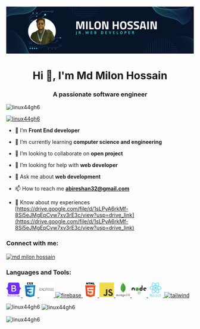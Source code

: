 ![logo](https://github.com/linux44gh6/linux44gh6/blob/main/Navy%20Blue%20Geometric%20Technology%20LinkedIn%20Banner%20(1).png)
<h1 align="center">Hi 👋, I'm Md Milon Hossain</h1>
<h3 align="center">A passionate software engineer</h3>

<p align="left"> <img src="https://komarev.com/ghpvc/?username=linux44gh6&label=Profile%20views&color=0e75b6&style=flat" alt="linux44gh6" /> </p>

<p align="left"> <a href="https://github.com/ryo-ma/github-profile-trophy"><img src="https://github-profile-trophy.vercel.app/?username=linux44gh6" alt="linux44gh6" /></a> </p>

- 🔭 I’m **Front End developer**

- 🌱 I’m currently learning **computer science and engineering**

- 👯 I’m looking to collaborate on **open project**

- 🤝 I’m looking for help with **web developer**

- 💬 Ask me about **web development**

- 📫 How to reach me **abireshan32@gmail.com**

- 📄 Know about my experiences [https://drive.google.com/file/d/1sLPyA6rkMf-8Si5eJMgEpCvw7xv3rE3c/view?usp=drive_link](https://drive.google.com/file/d/1sLPyA6rkMf-8Si5eJMgEpCvw7xv3rE3c/view?usp=drive_link)

<h3 align="left">Connect with me:</h3>
<p align="left">
<a href="https://linkedin.com/in/md milon hossain" target="blank"><img align="center" src="https://raw.githubusercontent.com/rahuldkjain/github-profile-readme-generator/master/src/images/icons/Social/linked-in-alt.svg" alt="md milon hossain" height="30" width="40" /></a>
</p>

<h3 align="left">Languages and Tools:</h3>
<p align="left"> <a href="https://getbootstrap.com" target="_blank" rel="noreferrer"> <img src="https://raw.githubusercontent.com/devicons/devicon/master/icons/bootstrap/bootstrap-plain-wordmark.svg" alt="bootstrap" width="40" height="40"/> </a> <a href="https://www.w3schools.com/css/" target="_blank" rel="noreferrer"> <img src="https://raw.githubusercontent.com/devicons/devicon/master/icons/css3/css3-original-wordmark.svg" alt="css3" width="40" height="40"/> </a> <a href="https://expressjs.com" target="_blank" rel="noreferrer"> <img src="https://raw.githubusercontent.com/devicons/devicon/master/icons/express/express-original-wordmark.svg" alt="express" width="40" height="40"/> </a> <a href="https://firebase.google.com/" target="_blank" rel="noreferrer"> <img src="https://www.vectorlogo.zone/logos/firebase/firebase-icon.svg" alt="firebase" width="40" height="40"/> </a> <a href="https://www.w3.org/html/" target="_blank" rel="noreferrer"> <img src="https://raw.githubusercontent.com/devicons/devicon/master/icons/html5/html5-original-wordmark.svg" alt="html5" width="40" height="40"/> </a> <a href="https://developer.mozilla.org/en-US/docs/Web/JavaScript" target="_blank" rel="noreferrer"> <img src="https://raw.githubusercontent.com/devicons/devicon/master/icons/javascript/javascript-original.svg" alt="javascript" width="40" height="40"/> </a> <a href="https://www.mongodb.com/" target="_blank" rel="noreferrer"> <img src="https://raw.githubusercontent.com/devicons/devicon/master/icons/mongodb/mongodb-original-wordmark.svg" alt="mongodb" width="40" height="40"/> </a> <a href="https://nodejs.org" target="_blank" rel="noreferrer"> <img src="https://raw.githubusercontent.com/devicons/devicon/master/icons/nodejs/nodejs-original-wordmark.svg" alt="nodejs" width="40" height="40"/> </a> <a href="https://reactjs.org/" target="_blank" rel="noreferrer"> <img src="https://raw.githubusercontent.com/devicons/devicon/master/icons/react/react-original-wordmark.svg" alt="react" width="40" height="40"/> </a> <a href="https://tailwindcss.com/" target="_blank" rel="noreferrer"> <img src="https://www.vectorlogo.zone/logos/tailwindcss/tailwindcss-icon.svg" alt="tailwind" width="40" height="40"/> </a> </p>

<p><img align="left" src="https://github-readme-stats.vercel.app/api/top-langs?username=linux44gh6&show_icons=true&locale=en&layout=compact" alt="linux44gh6" /></p>

<p>&nbsp;<img align="center" src="https://github-readme-stats.vercel.app/api?username=linux44gh6&show_icons=true&locale=en" alt="linux44gh6" /></p>

<p><img align="center" src="https://github-readme-streak-stats.herokuapp.com/?user=linux44gh6&" alt="linux44gh6" /></p>
